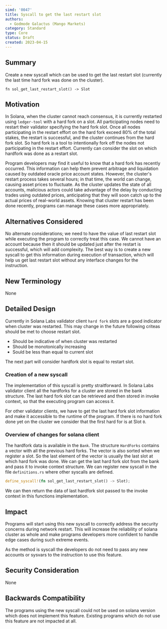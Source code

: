 ```yaml
---
simd: '0047'
title: Syscall to get the last restart slot
authors:
  - Godmode Galactus (Mango Markets)
category: Standard
type: Core
status: Draft
created: 2023-04-15
---
```


## Summary

Create a new syscall which can be used to get the last restart slot (currently
the last time hard fork was done on the cluster).

`fn sol_get_last_restart_slot() -> Slot`

## Motivation

In Solana, when the cluster cannot reach consensus, it is currently restarted
using `ledger-tool` with a hard fork on a slot. All participating nodes need to
restart their validator specifying the hard fork slot. Once all nodes
participating in the restart effort on the hard fork exceed 80% of the total
stakes, the restart is successful, and the cluster continues from the hard fork
slot. So hard fork is a tool to intentionally fork off the nodes not
participating in the restart effort. Currently can consider the slot on which
hardfork was done as a restart slot.

Program developers may find it useful to know that a hard fork has recently
occurred. This information can help them prevent arbitrage and liquidation
caused by outdated oracle price account states. However, the cluster's restart
process takes several hours; in that time, the world can change, causing asset
prices to fluctuate. As the cluster updates the state of all accounts, malicious
actors could take advantage of the delay by conducting trades using outdated
prices, anticipating that they will soon catch up to the actual prices of
real-world assets. Knowing that cluster restart has been done recently, programs
can manage these cases more appropriately.

## Alternatives Considered

No alternate considerations; we need to have the value of last restart slot
while executing the program to correctly treat this case. We cannot have an
account because then it should be updated just after the restart is successful,
which will add complexity. The best way is to create a new syscall to get this
information during execution of transaction, which will help us get last
restart slot without any interface changes for the instruction.

## New Terminology

None

## Detailed Design

Currently in Solana Labs validator client `hard fork` slots are a good indicator
when cluster was restarted. This may change in the future following criteas
should be met to choose restart slot.

* Should be indicative of when cluster was restarted
* Should be monotonically increasing
* Sould be less than equal to current slot

The next part will consider hardfork slot is equal to restart slot.

### Creation of a new syscall

The implementation of this syscall is pretty straitforward. In Solana Labs
validator client all the hardforks for a cluster are stored in the bank
structure. The last hard fork slot can be retrieved and then stored in invoke
context, so that the executing program can access it.

For other validator clients, we have to get the last hard fork slot information
and make it accessible to the runtime of the program. If there is no hard fork
done yet on the cluster we consider that the first hard for is at Slot `0`.

### Overview of changes for solana client

The hardfork data is available in the `Bank`. The structure `HardForks` contains
a vector with all the previous hard forks. The vector is also sorted when we
register a slot. So the last element of the vector is usually the last slot at
which hard fork was done. We can get the last hard fork slot from the bank and
pass it to invoke context structure. We can register new syscall in the file
`definitions.rs` where other syscalls are defined.

```rust
define_syscall!(fn sol_get_last_restart_slot() -> Slot);
```

We can then return the data of last hardfork slot passed to the invoke context
in this functions implementation.

## Impact

Programs will start using this new syscall to correctly address the security
concerns during network restart. This will increase the reliability of solana
cluster as whole and make programs developers more confident to handle edge
cases during such extreme events.

As the method is syscall the developers do not need to pass any new
accounts or sysvars to the instruction to use this feature.

## Security Consideration

None

## Backwards Compatibility

The programs using the new syscall could not be used on solana version which
does not implement this feature. Existing programs which do not use this feature
are not impacted at all.